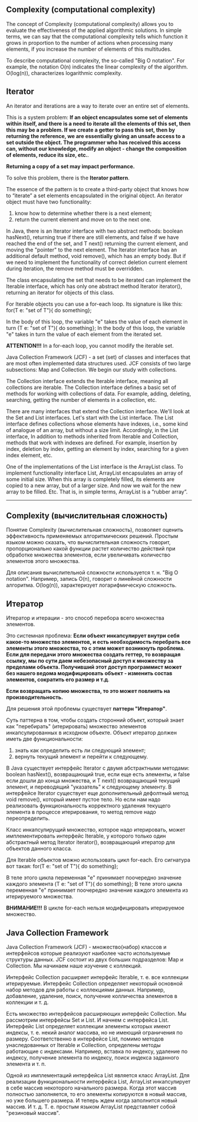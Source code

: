 
## Complexity (computational complexity)

The concept of Complexity (computational complexity) allows you to evaluate the effectiveness of the applied algorithmic solutions.
In simple terms, we can say that the computational complexity tells which function it grows in proportion to
the number of actions when processing many elements, if you increase the number of elements of this
multitudes.

To describe computational complexity, the so-called "Big O notation".
For example, the notation O(n) indicates the linear complexity of the algorithm.
O(log(n)), characterizes logarithmic complexity.


## Iterator

An iterator and iterations are a way to iterate over an entire set of elements.

This is a system problem:
**If an object encapsulates some set of elements within itself, and there is a need to iterate
all the elements of this set, then this may be a problem.
If we create a getter to pass this set, then by returning the reference, we are essentially giving an unsafe
access to a set outside the object. The programmer who has received this access can, without our knowledge,
modify an object - change the composition of elements, reduce its size, etc.**.

**Returning a copy of a set may impact performance.**

To solve this problem, there is the **Iterator pattern**.

The essence of the pattern is to create a third-party object that knows how to “iterate” a set
elements encapsulated in the original object.
An iterator object must have two functionality:
1) know how to determine whether there is a next element;
2) return the current element and move on to the next one.

In Java, there is an Iterator<T> interface with two abstract methods: boolean hasNext(),
returning true if there are still elements, and false if we have reached the end of the set, and T next()
returning the current element, and moving the "pointer" to the next element.
The Iterator interface has an additional default method, void remove(),
which has an empty body. But if we need to implement the functionality of correct deletion
current element during iteration, the remove method must be overridden.

The class encapsulating the set that needs to be iterated can implement the Iterable<T> interface,
which has only one abstract method Iterator<T> iterator(), returning an iterator for objects
of this class.

For Iterable objects you can use a for-each loop. Its signature is like this:
for(T e: "set of T"){
do something};

In the body of this loop, the variable "e" takes the value of each element in turn
(T e: "set of T"){
do something};
In the body of this loop, the variable "e" takes in turn the value of each element from the iterated set.

**ATTENTION!!!**
In a for-each loop, you cannot modify the iterable set.


Java Collection Framework (JCF) - a set (set) of classes and interfaces that are most often implemented
data structures used. JCF consists of two large subsections: Map and Collection.
We begin our study with collections.

The Collection interface extends the Iterable interface, meaning all collections are iterable.
The Collection interface defines a basic set of methods for working with collections of data.
For example, adding, deleting, searching, getting the number of elements in a collection, etc.

There are many interfaces that extend the Collection interface. We'll look at the Set and List interfaces.
Let's start with the List interface. The List interface defines collections whose elements have indexes,
i.e., some kind of analogue of an array, but without a size limit. Accordingly, in the List interface,
In addition to methods inherited from Iterable and Collection, methods that work with indexes are defined.
For example, insertion by index, deletion by index, getting an element by index, searching for a given index
element, etc.

One of the implementations of the List interface is the ArrayList class. To implement functionality
interface List, ArrayList encapsulates an array of some initial size. When this array
is completely filled, its elements are copied to a new array, but of a larger size.
And now we wait for the new array to be filled. Etc.
That is, in simple terms, ArrayList is a “rubber array”.

-------------------------------

## Complexity (вычислительная сложность)

Понятие Complexity (вычислительная сложность), позволяет оценить эффективность применяемых алгоритмических решений.
Простым языком можно сказать, что вычислительная сложность говорит, пропорционально какой функции растет
количество действий при обработке множества элементов, если увеличивать количество элементов этого
множества.

Для описания вычислительной сложности используется т. н. "Big O notation".
Например, запись O(n), говорит о линейной сложности алгоритма.
O(log(n)), характеризует логарифмическую сложность.


## Итератор

Итератор и итерации - это способ перебора всего множества элементов.

Это системная проблема:
**Если объект инкапсулирует внутри себя какое-то множество элементов, и есть необходимость перебрать
все элементы этого множества, то с этим может возникнуть проблема.
Если для передачи этого множества создать геттер, то возвращая ссылку, мы по сути даем небезопасный
доступ к множеству за пределами объекта. Получивший этот доступ программист может без нашего ведома
модифицировать объект - изменить состав элементов, сократить его размер и т.д**.

**Если возвращать копию множества, то это может повлиять на производительность.**

Для решения этой проблемы существует **паттерн "Итератор"**.

Суть паттерна в том, чтобы создать сторонний объект, который знает как "перебирать" (итерировать) множество
элементов инкапсулированных в исходном объекте.
Объект итератор должен иметь две функциональности:
1) знать как определить есть ли следующий элемент;
2) вернуть текущий элемент и перейти к следующему.

В Java существует интерфейс Iterator<T> с двумя абстрактными методами: boolean hasNext(),
возвращающий true, если еще есть элементы, и false если дошли до конца множества, и T next()
возвращающий текущий элемент, и переводящий "указатель" к следующему элементу.
В интерфейсе Iterator существует еще дополнительный дефолтный метод void remove(),
который имеет пустое тело. Но если нам надо реализовать функциональность корректного удаления
текущего элемента в процессе итерирования, то метод remove надо переопределить.

Класс инкапсулирущий множество, которое надо итерировать, может имплементировать интерфейс Iterable<T>,
у которого только один абстрактный метод Iterator<T> iterator(), возвращающий итератор для объектов
данного класса.

Для Iterable объектов можно использовать цикл for-each. Его сигнатура вот такая:
for(T e: "set of T"){
do something};

В теле этого цикла переменная "e" принимает поочередно значение каждого элемента
(T e: "set of T"){
do something};
В теле этого цикла переменная "e" принимает поочередно значение каждого элемента из итерируемого множества.

**ВНИМАНИЕ!!!**
В цикле for-each нельзя модифицировать итерируемое множество.

## Java Collection Framework

Java Collection Framework (JCF) - множество(набор) классов и интерфейсов которые реализуют наиболее часто
используемые структуры данных. JCF состоит из двух больших подразделов: Map и Collection.
Мы начинаем наше изучение с коллекций.

Интерфейс Collection расширяет интерфейс Iterable, т. е. все коллекции итерируемые.
Интерфейс Collection определяет некоторый основной набор методов для работы с коллекциями данных.
Например, добавление, удаление, поиск, получение колличества элементов в коллекции и т. д.

Есть множество интерфейсов расширяющих интерфейс Collection. Мы рассмотрим интерфейсы Set и List.
И начнем с интерфейса List. Интерфейс List определяет коллекции элементы которых имеют индексы,
т. е. некий аналог массива, но не имеющий ограничения по размеру. Соответственно в интерфейсе List,
помимо методов унаследованных от Iterable и Collection, определены методы работающие с индексами.
Например, вставка по индексу, удаление по индексу, получение элемента по индексу, поиск индекса заданного
элемента и т. п.

Одной из имплементаций интерфейса List является класс ArrayList. Для реализации функциональности
интерфейса List, ArrayList инкапсулирует в себе массив некоторого начального размера. Когда этот массив
полностью заполняется, то его элементы копируются в новый массив, но уже большего размера.
И теперь ждем когда заполнится новый массив. И т. д.
Т. е. простым языком ArrayList представляет собой "резиновый массив".

